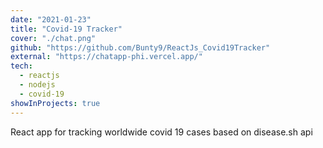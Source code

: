 ```yaml
---
date: "2021-01-23"
title: "Covid-19 Tracker"
cover: "./chat.png"
github: "https://github.com/Bunty9/ReactJs_Covid19Tracker"
external: "https://chatapp-phi.vercel.app/"
tech:
  - reactjs
  - nodejs
  - covid-19
showInProjects: true
---
```


React app for tracking worldwide covid 19 cases
based on disease.sh api
